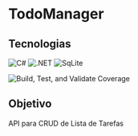 # TodoManager

## Tecnologias

![C#](https://img.shields.io/badge/C%23-239120?style=for-the-badge&logo=c-sharp&logoColor=white)
![.NET](https://img.shields.io/badge/.NET-5C2D91?style=for-the-badge&logo=.net&logoColor=white)
![SqLite](https://img.shields.io/badge/SqLite-Database-blue?logo=sqlite&style=for-the-badge&logoColor=white)

![[Build, Test, and Validate Coverage](https://github.com/carloscampos2014/todomanager/actions/workflows/ci.yml/badge.svg)](https://github.com/carloscampos2014/todomanager/actions/workflows/ci.yml)

## Objetivo

API para CRUD de Lista de Tarefas
